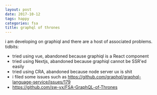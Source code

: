```yaml
---
layout: post
date: 2017-10-12
tags: happy
categories: fsa
title: graphql of thrones
---
```


i am developing on graphiql and there are a host of associated problems. tidbits:

- tried using vue, abandoned because graphiql is a React component
- tried using Nextjs, abandoned because graphiql cannot be SSR'ed easily
- tried using CRA, abandoned because node server ux is shit
- i filed some issues such as <https://github.com/graphql/graphql-language-service/issues/179>
- <https://github.com/sw-yx/FSA-GraphQL-of-Thrones>
